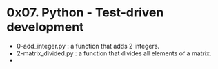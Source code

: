 # 0x07. Python - Test-driven development

* 0-add_integer.py : a function that adds 2 integers.
* 2-matrix_divided.py : a function that divides all elements of a matrix.
* 